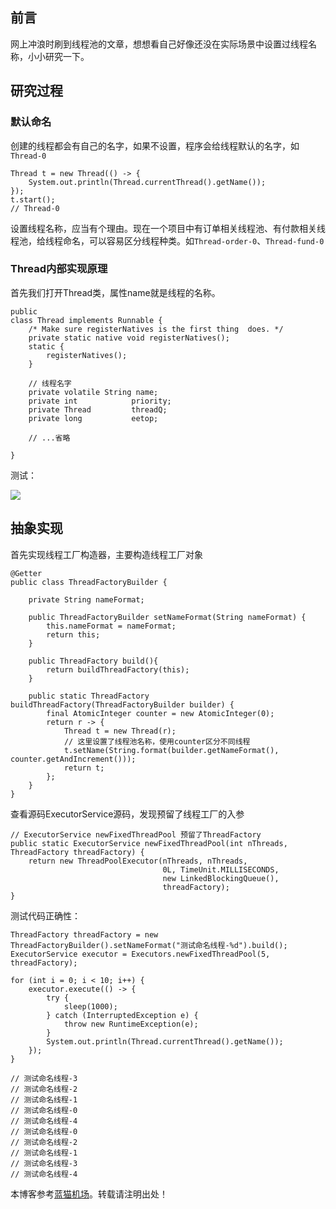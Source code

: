 
## 前言


网上冲浪时刷到线程池的文章，想想看自己好像还没在实际场景中设置过线程名称，小小研究一下。


## 研究过程


### 默认命名


创建的线程都会有自己的名字，如果不设置，程序会给线程默认的名字，如`Thread-0`



```
Thread t = new Thread(() -> {
    System.out.println(Thread.currentThread().getName());
});
t.start();
// Thread-0

```

设置线程名称，应当有个理由。现在一个项目中有订单相关线程池、有付款相关线程池，给线程命名，可以容易区分线程种类。如`Thread-order-0`、`Thread-fund-0`


### Thread内部实现原理


首先我们打开Thread类，属性name就是线程的名称。



```
public
class Thread implements Runnable {
    /* Make sure registerNatives is the first thing  does. */
    private static native void registerNatives();
    static {
        registerNatives();
    }
    
    // 线程名字
    private volatile String name;
    private int            priority;
    private Thread         threadQ;
    private long           eetop;
    
    // ...省略
    
}

```

测试：


![](https://img2024.cnblogs.com/blog/1704037/202412/1704037-20241214233900321-1915442933.png)


## 抽象实现


首先实现线程工厂构造器，主要构造线程工厂对象



```
@Getter
public class ThreadFactoryBuilder {
    
    private String nameFormat;

    public ThreadFactoryBuilder setNameFormat(String nameFormat) {
        this.nameFormat = nameFormat;
        return this;
    }

    public ThreadFactory build(){
        return buildThreadFactory(this);
    }

    public static ThreadFactory buildThreadFactory(ThreadFactoryBuilder builder) {
        final AtomicInteger counter = new AtomicInteger(0);
        return r -> {
            Thread t = new Thread(r);
            // 这里设置了线程池名称，使用counter区分不同线程
            t.setName(String.format(builder.getNameFormat(), counter.getAndIncrement()));
            return t;
        };
    }
}

```

查看源码ExecutorService源码，发现预留了线程工厂的入参



```
// ExecutorService newFixedThreadPool 预留了ThreadFactory
public static ExecutorService newFixedThreadPool(int nThreads, ThreadFactory threadFactory) {
    return new ThreadPoolExecutor(nThreads, nThreads,
                                  0L, TimeUnit.MILLISECONDS,
                                  new LinkedBlockingQueue(),
                                  threadFactory);
}

```

测试代码正确性：



```
ThreadFactory threadFactory = new ThreadFactoryBuilder().setNameFormat("测试命名线程-%d").build();
ExecutorService executor = Executors.newFixedThreadPool(5, threadFactory);

for (int i = 0; i < 10; i++) {
    executor.execute(() -> {
        try {
            sleep(1000);
        } catch (InterruptedException e) {
            throw new RuntimeException(e);
        }
        System.out.println(Thread.currentThread().getName());
    });
}

// 测试命名线程-3
// 测试命名线程-2
// 测试命名线程-1
// 测试命名线程-0
// 测试命名线程-4
// 测试命名线程-0
// 测试命名线程-2
// 测试命名线程-1
// 测试命名线程-3
// 测试命名线程-4

```

 本博客参考[蓝猫机场](https://fenfang.org)。转载请注明出处！
